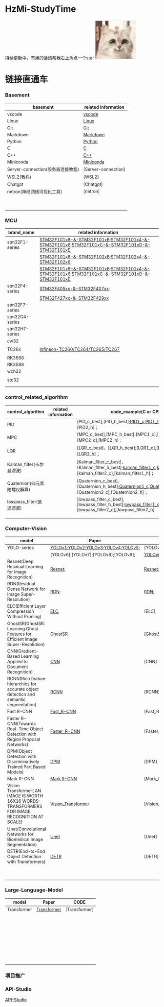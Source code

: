 # HzMi-StudyTime
持续更新中，有用的话请帮我右上角点一个star
![alt text](basement/all_image/md_image/md_image1.png)

# 链接直通车
### Basement
|basement            |related information                                                                                                                                                                                  |
|--------------------|-----------------------------------------------------------------------------------------------------------------------------------------------------------------------------------------------------|
|vscode              |[vscode]()                                                                                                                                                                                           |
|Linux               |[Linux](https://github.com/random-zhou/HzMi-StudyTime/blob/main/basement/Linux%E5%9F%BA%E7%A1%80%E6%93%8D%E4%BD%9C%E6%95%99%E5%AD%A6.md)                                                             |                                                                       
|Git                 |[Git](https://github.com/random-zhou/HzMi-StudyTime/blob/main/basement/git%E5%9F%BA%E7%A1%80%E6%93%8D%E4%BD%9C%E6%95%99%E5%AD%A6.md)                                                                 |                                                                       
|Markdown            |[Markdown](https://github.com/random-zhou/HzMi-StudyTime/blob/main/basement/markdown%E5%9F%BA%E7%A1%80%E6%93%8D%E4%BD%9C%E6%95%99%E5%AD%A6.md)                                                       |                                                                     
|Python              |[Python](https://github.com/random-zhou/HzMi-StudyTime/blob/main/basement/Python%E5%9F%BA%E7%A1%80%E6%95%99%E5%AD%A6.md)                                                                             |                                                                       
|C                   |[C](https://github.com/random-zhou/HzMi-StudyTime/blob/main/basement/C%E8%AF%AD%E8%A8%80%E5%9F%BA%E7%A1%80%E6%95%99%E5%AD%A6.md)                                                                     |                                                                       
|C++                 |[C++](https://github.com/random-zhou/HzMi-StudyTime/blob/main/basement/C%2B%2B%E8%AF%AD%E8%A8%80%E5%9F%BA%E7%A1%80%E6%95%99%E5%AD%A6.md)                                                             |                                                                       
|Miniconda           |[Miniconda]()                                                                                                                                                                                        |                                                                       
|Server-connection(服务器连接教程)|[Server-connection]                                                                                                                          |                                                                       
|WSL2(教程)                |[WSL2]                                                                                                                                                                                                     |         
|Chatgpt             |[Chatgpt]                                                                                                                                                                                                     |    
|netron(神经网络可视化工具)         |[netron]                                                                                                                                                                                                     |    
|                    |                                                                                                                                                                                                     |    
|                    |                                                                                                                                                                                                     |    
|                    |                                                                                                                                                                                                     |    
|                    |                                                                                                                                                                                                     |    
|                    |                                                                                                                                                                                                     |    
|                    |                                                                                                                                                                                                     |    
|                    |                                                                                                                                                                                                     |    
|                    |                                                                                                                                                                                                     |    
|                    |                                                                                                                                                                                                     |    




### MCU 
|brand_name       |related information            |
|------------------|-------------------------------| 
|stm32F1-series              |[STM32F101x8-&-STM32F101xB](MCU-related/STM32F101x8B_DS_CH_V11.pdf);[STM32F101x4-&-STM32F101x6](MCU-related\STM32F101x46_DS_CH_V2.pdf);[STM32F101xC-&-STM32F101xD-&-STM32F101xE](MCU-related/STM32F101xCDE_DS_CH_V5.pdf);                                                              |
|                            |[STM32F101x8-&-STM32F102xB](MCU-related/STM32F102x8B_DS_CH_V2.pdf);[STM32F102x4-&-STM32F102x6](MCU-related\STM32F102x46_DS_CH_V2.pdf);                                                                                                          |
|                            |[STM32F101x8-&-STM32F101xB](MCU-related/STM32F103x8B_DS_CH_V10.pdf);[STM32F101x4-&-STM32F101x6](MCU-related\STM32F103x8B_DS_CH_V10.pdf);[STM32F101xC-&-STM32F101xD-&-STM32F101xE](MCU-related\STM32F103xCDE_DS_CH_V5.pdf);                        |
|stm32F4-series              |[STM32F405xx-&-STM32F407xx](MCU-related/STM32F407xx数据手册_V4（英文版）.pdf);                               |
|                            |[STM32F427xx-&-STM32F429xx](MCU-related/STM32F427IIT6.pdf)                                                                |
|stm32F7-series              |                                        |
|stm32G4-series              |                               |                                                                  
|stm32H7-series             |                               |
|cw32                  |                               |
|                  |                               |
|TC26x              |[Infineon-TC260/TC264/TC265/TC267](MCU-related/Infineon-TC26xBC-DS-v01_00-EN数据手册.pdf)                               |
|                  |                               |
|RK3568                  |                               |
|RK3588                  |                               |
|wch32                  |                               |
|                  |                               |
|stc32                  |                               |
|                  |                               |
|                  |                               |


### control_related_algorithm

|control_algorithm                      |related information                                   |code_example(C or CPP)                                                           |
|---------------------------------------|------------------------------------------------------|---------------------------------------------------------------------------------|
|PID                                    |                                                      |[PID_c_best],[PID_h_best];[PID1_c](usual_control_algorithm/PID1.c),[PID1_h](usual_control_algorithm/PID1.h);[PID2_c],[PID2_h]；                                                     |
|MPC                                    |                                                      |[MPC_c_best],[MPC_h_best];[MPC1_c],[MPC1_h];[MPC2_c],[MPC2_h]；                                                                      |
|LQR                                    |                                                      |[LQR_c_best]，[LQR_h_best];[LQR1_c],[LQR1_h];[LQR2_c],[LQR2_h]；                                                                       |
|Kalman_filter(卡尔曼滤波)               |                                          |[Kalman_filter_c_best]，[Kalman_filter_h_best];[kalman_filter1_c](usual_control_algorithm/Kalman.c),[kalman_filter1_h](usual_control_algorithm/Kalman.h);[kalman_filter2_c],[kalman_filter1_h]； |
|Quaternion(四元素陀螺仪解算)            |                                                      |[Quaternion_c_best]，[Quaternion_h_best];[Quaternion1_c](usual_control_algorithm/Quaternion1.c),[Quaternion1_h](usual_control_algorith/Quaternion1.h);[Quaternion2_c],[Quaternion2_h]；|
|losspass_filter(低通滤波)               |                                                      |[lowpass_filter_c_best],[lowpass_filter_h_best];[lowpass_filter1_c](usual_control_algorithm/lowpass_filter1.c),[lowpass_filter1_h](usual_control_algorithm/lowpass_filter1.h);[lowpass_filter2_c],[lowpass_filter2_h]                                                     |
|                                       |                                                      |                                                                       |
|                                       |                                                      |                                                                       |
|                                       |                                                      |                                                                       |






### Computer-Vision
|model                                                             |Paper                                                                                                                                  |                   CODE                                               |
|------------------------------------------------------------------|---------------------------------------------------------------------------------------------------------------------------------------|-----------------------------------------------------------------------|
|YOLO-series                                                       |[YOLOv1](Paper/YOLOv1.pdf);[YOLOv2](Paper/YOLOv2.pdf);[YOLOv3](Paper/YOLOv3.pdf);[YOLOv4](Paper/YOLOv4.pdf);[YOLOv5](Paper/YOLOv5.pdf);|[YOLOv1];[YOLOv2](https://github.com/longcw/yolo2-pytorch);[YOLOv3](https://github.com/ultralytics/yolov3);[YOLOv4](https://github.com/Tianxiaomo/pytorch-YOLOv4);[YOLOv5](https://github.com/ultralytics/yolov5);                |           
|                                                                  |[YOLOv6];[YOLOv7];[YOLOv8];[YOLOv9];                                                                                                   |[YOLOv6](https://github.com/meituan/YOLOv6);[YOLOv7](https://github.com/WongKinYiu/yolov7);[YOLOv8](https://github.com/ultralytics/ultralytics);[YOLOv9](https://github.com/WongKinYiu/yolov9);[YOLOv5lite](https://github.com/ppogg/YOLOv5-Lite)                                   |
|Resnet(Deep Residual Learning for Image Recognition)              |[Resnet](Paper/Resnet.pdf);                                                                                                            |[Resnet](https://github.com/ry/tensorflow-resnet);                                                              | 
|RDN(Residual Dense Network for Image Super-Resolution)            |[RDN](Paper/RDN.pdf);                                                                                                                  |[RDN](https://github.com/yulunzhang/RDN);                                                                 | 
|ELC(Efficient Layer Compression Without Pruning)                  |[ELC](Paper/Efficient%20Layer%20Compression%20Without%20Pruning.pdf);                                                                  |[ELC];                                                                 | 
|GhostSR(GhostSR: Learning Ghost Features for Efficient Image Super-Resolution)|[GhostSR](Paper/GhostSR.pdf)                                                                                               |[GhostSR]                                                              | 
|CNN(Gradient-Based Learning Applied to Document Recognition)      |[CNN](Paper/CNN.pdf)                                                                                                                   |[CNN]                                                                       | 
|RCNN(Rich feature hierarchies for accurate object detection and semantic segmentation)|[RCNN](Paper/R-CNN.pdf)                                                                                            |[RCNN]                                                                       | 
|Fast R-CNN                                                        |[Fast_R-CNN](Paper/Fast%20R-CNN.pdf)                                                                                                   |[Fast_R-CNN]                                                           | 
|Faster R-CNN(Towards Real-Time Object Detection with Region Proposal Networks)|[Faster_R-CNN](Paper/Faster%20R-CNN.pdf)                                                                                   |[Faster_R-CNN]                                                         | 
|DPM(Object Detection with Discriminatively Trained Part Based Models)|[DPM](Paper/DPM.pdf)                                                                                                                |[DPM]                                                                       | 
|Mark R-CNN                                                        |[Mark R-CNN](Paper/Mask%20R-CNN.pdf)                                                                                                   |[Mark_R-CNN]                                                        | 
|Vision Transformer( AN IMAGE IS WORTH 16X16 WORDS: TRANSFORMERS FOR IMAGE RECOGNITION AT SCALE)|[Vision_Transformer](Paper/VisionTransformer.pdf)                                                         |[Vision_Transformer]                                                | 
|Unet(Convolutional Networks for Biomedical Image Segmentation)    |[Unet](Paper/U-Net.pdf)                                                                                                                |[Unet]                                                                       | 
|DETR(End-to-End Object Detection with Transformers)               |[DETR](Paper/DETR.pdf)                                                                                                                 |[DETR]                                                                       | 
|                                                                  |                                                                                                                                       |                                                                       | 
|                                                                  |                                                                                                                                       |                                                                       | 
|                                                                  |                                                                                                                                       |                                                                       | 
|                                                                  |                                                                                                                                       |                                                                       | 
|                                                                  |                                                                                                                                       |                                                                       | 
|                                                                  |                                                                                                                                       |                                                                       | 
|                                                                  |                                                                                                                                       |                                                                       | 
|                                                                  |                                                                                                                                       |                                                                       | 
|                                                                  |                                                                                                                                       |                                                                       | 

### Large-Language-Model
|model               |Paper                                                 |                   CODE                                             |
|--------------------|------------------------------------------------------|-----------------------------------------------------------------------|
|Transformer         |[Transformer](Paper/Transfomer.pdf)                   |[Transformer]                                                          |
|                    |                                                      |                                                                       |
|                    |                                                      |                                                                       |
|                    |                                                      |                                                                       |
|                    |                                                      |                                                                       |
|                    |                                                      |                                                                       |
|                    |                                                      |                                                                       |
|                    |                                                      |                                                                       |
|                    |                                                      |                                                                       |
|                    |                                                      |                                                                       |
|                    |                                                      |                                                                       |
|                    |                                                      |                                                                       |
|                    |                                                      |                                                                       |
|                    |                                                      |                                                                       |
|                    |                                                      |                                                                       |
|                    |                                                      |                                                                       |
|                    |                                                      |                                                                       |
|                    |                                                      |                                                                       |
|                    |                                                      |                                                                       |
|                    |                                                      |                                                                       |
|                    |                                                      |                                                                       |
|                    |                                                      |                                                                       |
|                    |                                                      |                                                                       |
|                    |                                                      |                                                                       |
|                    |                                                      |                                                                       |
|                    |                                                      |                                                                       |
|                    |                                                      |                                                                       |
|                    |                                                      |                                                                       |
|                    |                                                      |                                                                       |
|                    |                                                      |                                                                       |
|                    |                                                      |                                                                       |
|                    |                                                      |                                                                       |
|                    |                                                      |                                                                       |

### 项目推广
### API-Studio
[API-Studio](https://github.com/random-zhou/API-Studio)